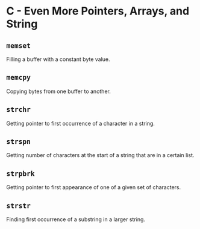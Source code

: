 # C - Even More Pointers, Arrays, and String

## `memset`
Filling a buffer with a constant byte value.

## `memcpy`
Copying bytes from one buffer to another.

## `strchr`
Getting pointer to first occurrence of a character in a string.

## `strspn`
Getting number of characters at the start of a string that are in a certain list.

## `strpbrk`
Getting pointer to first appearance of one of a given set of characters.

## `strstr`
Finding first occurrence of a substring in a larger string.
